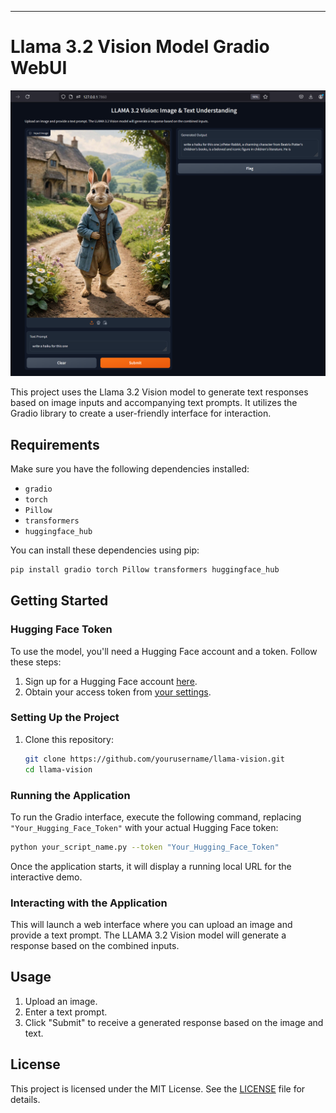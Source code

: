 ---

# Llama 3.2 Vision Model Gradio WebUI

<p align="center">
  <img src="./data/image.png" alt="Llama 3.2 Vision Model" />
</p>

This project uses the Llama 3.2 Vision model to generate text responses based on image inputs and accompanying text prompts. It utilizes the Gradio library to create a user-friendly interface for interaction.

## Requirements

Make sure you have the following dependencies installed:

- `gradio`
- `torch`
- `Pillow`
- `transformers`
- `huggingface_hub`

You can install these dependencies using pip:

```bash
pip install gradio torch Pillow transformers huggingface_hub
```

## Getting Started

### Hugging Face Token

To use the model, you'll need a Hugging Face account and a token. Follow these steps:

1. Sign up for a Hugging Face account [here](https://huggingface.co/join).
2. Obtain your access token from [your settings](https://huggingface.co/settings/tokens).

### Setting Up the Project

1. Clone this repository:

    ```bash
    git clone https://github.com/yourusername/llama-vision.git
    cd llama-vision
    ```

### Running the Application

To run the Gradio interface, execute the following command, replacing `"Your_Hugging_Face_Token"` with your actual Hugging Face token:

```bash
python your_script_name.py --token "Your_Hugging_Face_Token"
```

Once the application starts, it will display a running local URL for the interactive demo.

### Interacting with the Application

This will launch a web interface where you can upload an image and provide a text prompt. The LLAMA 3.2 Vision model will generate a response based on the combined inputs.

## Usage

1. Upload an image.
2. Enter a text prompt.
3. Click "Submit" to receive a generated response based on the image and text.

## License

This project is licensed under the MIT License. See the [LICENSE](LICENSE) file for details.
